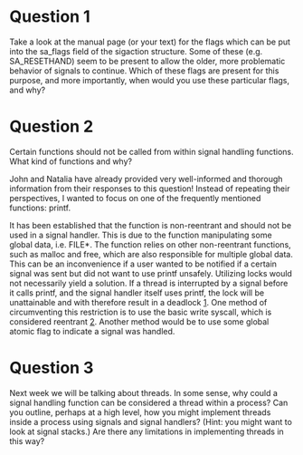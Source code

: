 # Question 1

Take a look at the manual page (or your text) for the flags which can be put into the sa_flags field of the sigaction structure. Some of these (e.g. SA_RESETHAND) seem to be present to allow the older, more problematic behavior of signals to continue. Which of these flags are present for this purpose, and more importantly, when would you use these particular flags, and why?

# Question 2

Certain functions should not be called from within signal handling functions. What kind of functions and why?

John and Natalia have already provided very well-informed and thorough information from their responses to this question! Instead of repeating their perspectives, I wanted to focus on one of the frequently mentioned functions: printf.

It has been established that the function is non-reentrant and should not be used in a signal handler. This is due to the function manipulating some global data, i.e. FILE\*. The function relies on other non-reentrant functions, such as malloc and free, which are also responsible for multiple global data. This can be an inconvenience if a user wanted to be notified if a certain signal was sent but did not want to use printf unsafely. Utilizing locks would not necessarily yield a solution. If a thread is interrupted by a signal before it calls printf, and the signal handler itself uses printf, the lock will be unattainable and with therefore result in a deadlock [1]. One method of circumventing this restriction is to use the basic write syscall, which is considered reentrant [2]. Another method would be to use some global atomic flag to indicate a signal was handled.

[1]: https://man7.org/linux/man-pages/man7/signal-safety.7.html
[2]: https://docs.oracle.com/cd/E19455-01/806-5257/gen-26/index.html

# Question 3

Next week we will be talking about threads. In some sense, why could a signal handling function can be considered a thread within a process? Can you outline, perhaps at a high level, how you might implement threads inside a process using signals and signal handlers? (Hint: you might want to look at signal stacks.) Are there any limitations in implementing threads in this way?

